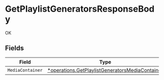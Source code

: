 # GetPlaylistGeneratorsResponseBody

OK


## Fields

| Field                                                                                                             | Type                                                                                                              | Required                                                                                                          | Description                                                                                                       |
| ----------------------------------------------------------------------------------------------------------------- | ----------------------------------------------------------------------------------------------------------------- | ----------------------------------------------------------------------------------------------------------------- | ----------------------------------------------------------------------------------------------------------------- |
| `MediaContainer`                                                                                                  | [*operations.GetPlaylistGeneratorsMediaContainer](../../models/operations/getplaylistgeneratorsmediacontainer.md) | :heavy_minus_sign:                                                                                                | N/A                                                                                                               |